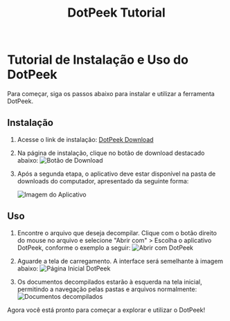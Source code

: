 <h1 align="center"> DotPeek Tutorial </h1>
<br/>

# Tutorial de Instalação e Uso do DotPeek

Para começar, siga os passos abaixo para instalar e utilizar a ferramenta DotPeek.

## Instalação

1. Acesse o link de instalação: [DotPeek Download](https://www.jetbrains.com/pt-br/decompiler/download/#section=web-installer)

2. Na página de instalação, clique no botão de download destacado abaixo:
  ![Botão de Download](https://github.com/RafaellaDeOliveira/DotPeek-Tutorial/assets/69827462/d4459974-a0ee-4ead-9707-95e33d2af7a4)


3. Após a segunda etapa, o aplicativo deve estar disponível na pasta de downloads do computador, apresentado da seguinte forma:
   
   ![Imagem do Aplicativo](https://github.com/RafaellaDeOliveira/DotPeek-Tutorial/assets/69827462/4d8ad8a7-9f31-47f2-9e9c-891e186a73de)



## Uso

1. Encontre o arquivo que deseja decompilar. Clique com o botão direito do mouse no arquivo e selecione "Abrir com" > Escolha o aplicativo DotPeek, conforme o exemplo a seguir:
   ![Abrir com DotPeek](https://github.com/RafaellaDeOliveira/DotPeek-Tutorial/assets/69827462/084e2a6b-479a-41b4-8465-3b05ca193709)

2. Aguarde a tela de carregamento. A interface será semelhante à imagem abaixo:
   ![Página Inicial DotPeek](https://github.com/RafaellaDeOliveira/DotPeek-Tutorial/assets/69827462/74ad471f-68b2-4949-9e5c-f7e86be70fdd)


3. Os documentos decompilados estarão à esquerda na tela inicial, permitindo a navegação pelas pastas e arquivos normalmente:
   ![Documentos decompilados](https://github.com/RafaellaDeOliveira/DotPeek-Tutorial/assets/69827462/2b712179-1566-4a99-bf62-72815b35fd2c)


Agora você está pronto para começar a explorar e utilizar o DotPeek!

